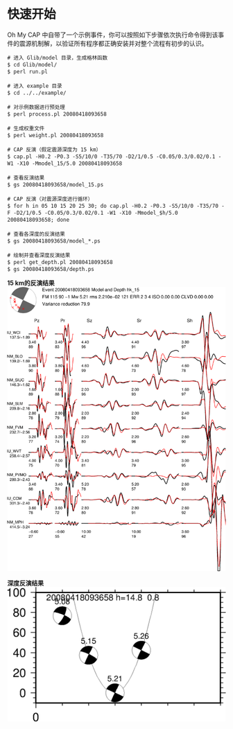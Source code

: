 # 快速开始

Oh My CAP 中自带了一个示例事件，你可以按照如下步骤依次执行命令得到该事件的震源机制解，以验证所有程序都正确安装并对整个流程有初步的认识。

```
# 进入 Glib/model 目录，生成格林函数
$ cd Glib/model/
$ perl run.pl

# 进入 example 目录
$ cd ../../example/

# 对示例数据进行预处理
$ perl process.pl 20080418093658

# 生成权重文件
$ perl weight.pl 20080418093658

# CAP 反演（假定震源深度为 15 km）
$ cap.pl -H0.2 -P0.3 -S5/10/0 -T35/70 -D2/1/0.5 -C0.05/0.3/0.02/0.1 -W1 -X10 -Mmodel_15/5.0 20080418093658

# 查看反演结果
$ gs 20080418093658/model_15.ps

# CAP 反演（对震源深度进行循环）
$ for h in 05 10 15 20 25 30; do cap.pl -H0.2 -P0.3 -S5/10/0 -T35/70 -F -D2/1/0.5 -C0.05/0.3/0.02/0.1 -W1 -X10 -Mmodel_$h/5.0 20080418093658; done

# 查看各深度的反演结果
$ gs 20080418093658/model_*.ps

# 绘制并查看深度反演结果
$ perl get_depth.pl 20080418093658
$ gs 20080418093658/depth.ps
```

**15 km的反演结果**
![15 km的反演结果](images/hk_15.png)

**深度反演结果**
![深度反演结果](images/depth.png)
